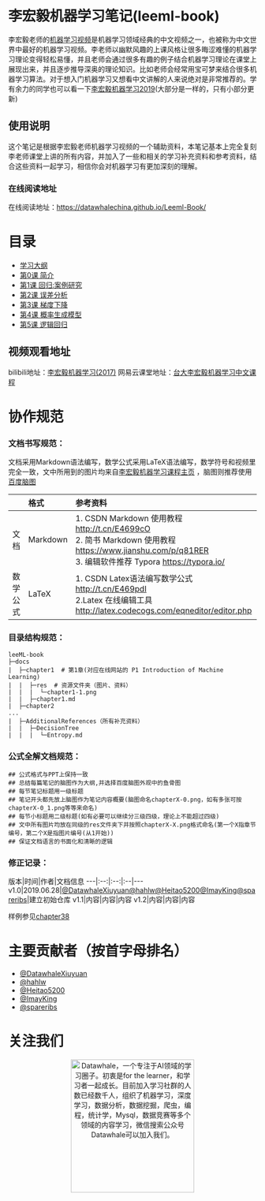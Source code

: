 # 李宏毅机器学习笔记(leeml-book)
李宏毅老师的[机器学习视频](http://speech.ee.ntu.edu.tw/~tlkagk/courses_ML17.html)是机器学习领域经典的中文视频之一，也被称为中文世界中最好的机器学习视频。李老师以幽默风趣的上课风格让很多晦涩难懂的机器学习理论变得轻松易懂，并且老师会通过很多有趣的例子结合机器学习理论在课堂上展现出来，并且逐步推导深奥的理论知识。比如老师会经常用宝可梦来结合很多机器学习算法。对于想入门机器学习又想看中文讲解的人来说绝对是非常推荐的。学有余力的同学也可以看一下[李宏毅机器学习2019](http://speech.ee.ntu.edu.tw/~tlkagk/courses_ML19.html)(大部分是一样的，只有小部分更新)


## 使用说明
这个笔记是根据李宏毅老师机器学习视频的一个辅助资料，本笔记基本上完全复刻李老师课堂上讲的所有内容，并加入了一些和相关的学习补充资料和参考资料，结合这些资料一起学习，相信你会对机器学习有更加深刻的理解。

### 在线阅读地址
在线阅读地址：https://datawhalechina.github.io/Leeml-Book/

# 目录
- [学习大纲](index.md)
- [第0课 简介](chapter0/chapter0.md)
- [第1课 回归:案例研究](https://github.com/datawhalechina/Leeml-Book/blob/master/docs/chapter2)
- [第2课 误差分析](https://github.com/datawhalechina/Leeml-Book/tree/master/docs/chapter4)
- [第3课 梯度下降](https://github.com/datawhalechina/Leeml-Book/tree/master/docs/chapter5)
- [第4课 概率生成模型](https://github.com/datawhalechina/Leeml-Book/tree/master/docs/chapter8)
- [第5课 逻辑回归](https://github.com/datawhalechina/Leeml-Book/tree/master/docs/chapter9)


## 视频观看地址
bilibili地址：[李宏毅机器学习(2017)](https://www.bilibili.com/video/av10590361/)
网易云课堂地址：[台大李宏毅机器学习中文课程](https://study.163.com/course/introduction/1208946807.htm)

#  协作规范

### 文档书写规范：
文档采用Markdown语法编写，数学公式采用LaTeX语法编写，数学符号和视频里完全一致，文中所用到的图片均来自[李宏毅机器学习课程主页](http://speech.ee.ntu.edu.tw/~tlkagk/courses_ML17.html)
，脑图则推荐使用[百度脑图](http://naotu.baidu.com)

|          | 格式     | 参考资料                                                     |
| :------: | :------- | :----------------------------------------------------------- |
| 文档 | Markdown | 1. CSDN Markdown 使用教程 http://t.cn/E4699cO<br>2. 简书 Markdown 使用教程 https://www.jianshu.com/p/q81RER<br>3. 编辑软件推荐 Typora https://typora.io/ |
| 数学公式 | LaTeX    | 1. CSDN Latex语法编写数学公式 http://t.cn/E469pdI<br>2.Latex 在线编辑工具 http://latex.codecogs.com/eqneditor/editor.php |


### 目录结构规范：

```
leeML-book
├─docs
|  ├─chapter1  # 第1章(对应在线网站的 P1 Introduction of Machine Learning)
|  |  ├─res  # 资源文件夹（图片、资料）
|  |  |  └─chapter1-1.png
|  |  ├─chapter1.md
|  ├─chapter2
...
|  ├─AdditionalReferences（所有补充资料）
|  |  ├─DecisionTree  
|  |  |  └─Entropy.md 
```


### 公式全解文档规范：
```
## 公式格式与PPT上保持一致
## 总结每篇笔记的脑图作为大纲,并选择百度脑图外观中的鱼骨图
## 每节笔记标题用一级标题
## 笔记开头都先放上脑图作为笔记内容概要(脑图命名chapterX-0.png，如有多张可按chapterX-0_1.png等等来命名)
## 每节小标题用二级标题(如有必要可以继续分三级四级，理论上不能超过四级)
## 文中所有图片均放在同级的res文件夹下并按照chapterX-X.png格式命名(第一个X指章节编号，第二个X是指图片编号(从1开始))
## 保证文档语言的书面化和清晰的逻辑

```
### 修正记录：
版本|时间|作者|文档信息
---|:--:|:--:|:--|---
v1.0|2019.06.28|[@DatawhaleXiuyuan](https://github.com/DatawhaleXiuyuan)[@hahlw](https://github.com/hahlw)[@Heitao5200](https://github.com/Heitao5200)[@ImayKing](https://github.com/Imay-King)[@spareribs](https://github.com/spareribs)|建立初始仓库
v1.1|内容|内容|内容
v1.2|内容|内容|内容




样例参见[chapter38](https://github.com/datawhalechina/Leeml-Book/tree/master/docs/chapter38)

# 主要贡献者（按首字母排名）

- [@DatawhaleXiuyuan](https://github.com/DatawhaleXiuyuan)
- [@hahlw](https://github.com/hahlw)
- [@Heitao5200](https://github.com/Heitao5200)
- [@ImayKing](https://github.com/Imay-King)
- [@spareribs](https://github.com/spareribs)

# 关注我们

<div align=center><img src="https://raw.githubusercontent.com/datawhalechina/pumpkin-book/master/res/qrcode.jpeg" width = "250" height = "270" alt="Datawhale，一个专注于AI领域的学习圈子。初衷是for the learner，和学习者一起成长。目前加入学习社群的人数已经数千人，组织了机器学习，深度学习，数据分析，数据挖掘，爬虫，编程，统计学，Mysql，数据竞赛等多个领域的内容学习，微信搜索公众号Datawhale可以加入我们。"></div>



